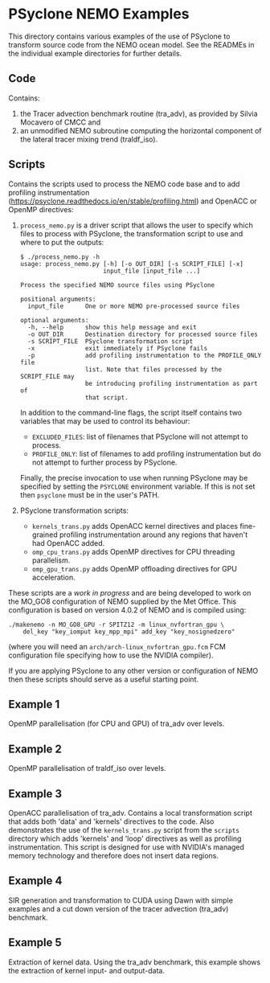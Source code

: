 <!--
BSD 3-Clause License

Copyright (c) 2018-2024, Science and Technology Facilities Council.
All rights reserved.

Redistribution and use in source and binary forms, with or without
modification, are permitted provided that the following conditions are met:

* Redistributions of source code must retain the above copyright notice, this
  list of conditions and the following disclaimer.

* Redistributions in binary form must reproduce the above copyright notice,
  this list of conditions and the following disclaimer in the documentation
  and/or other materials provided with the distribution.

* Neither the name of the copyright holder nor the names of its
  contributors may be used to endorse or promote products derived from
  this software without specific prior written permission.

THIS SOFTWARE IS PROVIDED BY THE COPYRIGHT HOLDERS AND CONTRIBUTORS
"AS IS" AND ANY EXPRESS OR IMPLIED WARRANTIES, INCLUDING, BUT NOT
LIMITED TO, THE IMPLIED WARRANTIES OF MERCHANTABILITY AND FITNESS
FOR A PARTICULAR PURPOSE ARE DISCLAIMED. IN NO EVENT SHALL THE
COPYRIGHT HOLDER OR CONTRIBUTORS BE LIABLE FOR ANY DIRECT, INDIRECT,
INCIDENTAL, SPECIAL, EXEMPLARY, OR CONSEQUENTIAL DAMAGES (INCLUDING,
BUT NOT LIMITED TO, PROCUREMENT OF SUBSTITUTE GOODS OR SERVICES;
LOSS OF USE, DATA, OR PROFITS; OR BUSINESS INTERRUPTION) HOWEVER
CAUSED AND ON ANY THEORY OF LIABILITY, WHETHER IN CONTRACT, STRICT
LIABILITY, OR TORT (INCLUDING NEGLIGENCE OR OTHERWISE) ARISING IN
ANY WAY OUT OF THE USE OF THIS SOFTWARE, EVEN IF ADVISED OF THE
POSSIBILITY OF SUCH DAMAGE.

Author A. R. Porter, STFC Daresbury Lab
Modified by R. W. Ford, STFC Daresbury Lab
Modified by J. Henrichs, Bureau of Meteorology

-->

# PSyclone NEMO Examples

This directory contains various examples of the use of PSyclone
to transform source code from the NEMO ocean model. See the READMEs
in the individual example directories for further details.

## Code

Contains:

1. the Tracer advection benchmark routine (tra_adv), as provided by
   Silvia Mocavero of CMCC and
2. an unmodified NEMO subroutine computing the horizontal component of
   the lateral tracer mixing trend (traldf_iso).

## Scripts

Contains the scripts used to process the NEMO code base and to add profiling
instrumentation (https://psyclone.readthedocs.io/en/stable/profiling.html)
and OpenACC or OpenMP directives:

1. `process_nemo.py` is a driver script that allows the user to specify
   which files to process with PSyclone, the transformation script to use
   and where to put the outputs:

       $ ./process_nemo.py -h
       usage: process_nemo.py [-h] [-o OUT_DIR] [-s SCRIPT_FILE] [-x]
                              input_file [input_file ...]

       Process the specified NEMO source files using PSyclone

       positional arguments:
         input_file      One or more NEMO pre-processed source files

       optional arguments:
         -h, --help      show this help message and exit
         -o OUT_DIR      Destination directory for processed source files
         -s SCRIPT_FILE  PSyclone transformation script
         -x              exit immediately if PSyclone fails
         -p              add profiling instrumentation to the PROFILE_ONLY file
                         list. Note that files processed by the SCRIPT_FILE may
                         be introducing profiling instrumentation as part of
                         that script.

   In addition to the command-line flags, the script itself contains two
   variables that may be used to control its behaviour:

   - `EXCLUDED_FILES`: list of filenames that PSyclone will not attempt to process.
   - `PROFILE_ONLY`: list of filenames to add profiling instrumentation but
      do not attempt to further process by PSyclone.

   Finally, the precise invocation to use when running PSyclone may be
   specified by setting the `PSYCLONE` environment variable. If this is not set
   then `psyclone` must be in the user's PATH.

2. PSyclone transformation scripts:
   - `kernels_trans.py` adds OpenACC kernel directives and places fine-grained
     profiling instrumentation around any regions that haven't had OpenACC
     added.
   - `omp_cpu_trans.py` adds OpenMP directives for CPU threading parallelism.
   - `omp_gpu_trans.py` adds OpenMP offloading directives for GPU acceleration.

These scripts are a *work in progress* and are being developed to work on the
MO_GO8 configuration of NEMO supplied by the Met Office. This configuration is
based on version 4.0.2 of NEMO and is compiled using:

    ./makenemo -n MO_GO8_GPU -r SPITZ12 -m linux_nvfortran_gpu \
        del_key "key_iomput key_mpp_mpi" add_key "key_nosignedzero"

(where you will need an `arch/arch-linux_nvfortran_gpu.fcm` FCM configuration
file specifying how to use the NVIDIA compiler).

If you are applying PSyclone to any other version or configuration of NEMO then
these scripts should serve as a useful starting point.

## Example 1

OpenMP parallelisation (for CPU and GPU) of tra_adv over levels.

## Example 2

OpenMP parallelisation of traldf_iso over levels.

## Example 3

OpenACC parallelisation of tra_adv. Contains a local transformation
script that adds both 'data' and 'kernels' directives to the
code. Also demonstrates the use of the `kernels_trans.py` script from
the `scripts` directory which adds 'kernels' and 'loop' directives as
well as profiling instrumentation. This script is designed for use
with NVIDIA's managed memory technology and therefore does not insert
data regions.

## Example 4

SIR generation and transformation to CUDA using Dawn with simple
examples and a cut down version of the tracer advection (tra_adv)
benchmark.

## Example 5

Extraction of kernel data. Using the tra_adv benchmark, this example
shows the extraction of kernel input- and output-data.

